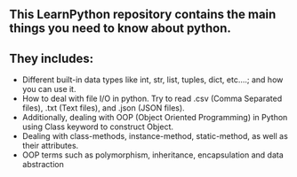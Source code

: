 ## This LearnPython repository contains the main things you need to know about python.
## They includes:

* Different built-in data types like int, str, list, tuples, dict, etc....; and how you can use it.
* How to deal with file I/O in python. Try to read .csv (Comma Separated files), .txt (Text files), and .json (JSON files).
* Additionally, dealing with OOP (Object Oriented Programming) in Python using Class keyword to construct Object.
* Dealing with class-methods, instance-method, static-method, as well as their attributes.
* OOP terms such as polymorphism, inheritance, encapsulation and data abstraction
